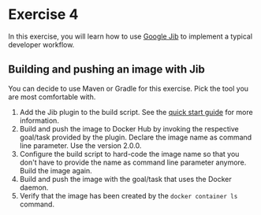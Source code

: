 # Exercise 4

In this exercise, you will learn how to use [Google Jib](https://github.com/GoogleContainerTools/jib) to implement a typical developer workflow.

## Building and pushing an image with Jib

You can decide to use Maven or Gradle for this exercise. Pick the tool you are most comfortable with.

1. Add the Jib plugin to the build script. See the [quick start guide](https://github.com/GoogleContainerTools/jib#quickstart) for more information.
2. Build and push the image to Docker Hub by invoking the respective goal/task provided by the plugin. Declare the image name as command line parameter. Use the version 2.0.0.
3. Configure the build script to hard-code the image name so that you don't have to provide the name as command line parameter anymore. Build the image again.
4. Build and push the image with the goal/task that uses the Docker daemon.
5. Verify that the image has been created by the `docker container ls` command.